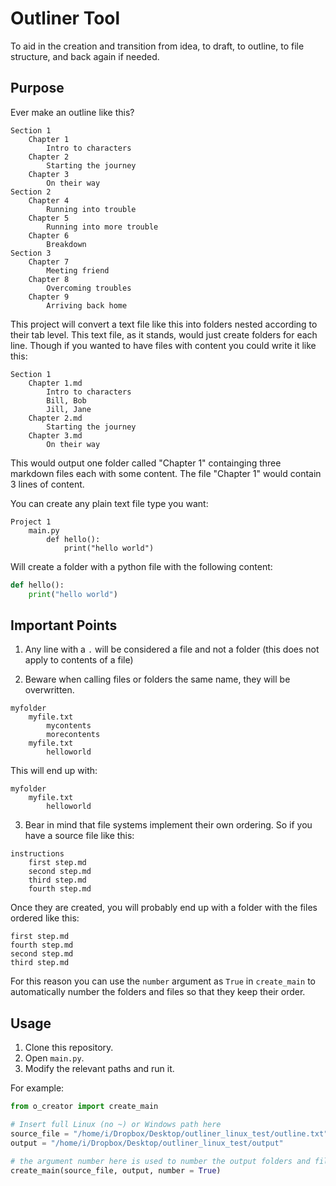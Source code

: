 # Outliner Tool

To aid in the creation and transition from idea, to draft, to outline, to file structure, and back again if needed.


## Purpose

Ever make an outline like this?

```
Section 1
    Chapter 1
        Intro to characters
    Chapter 2
        Starting the journey
    Chapter 3
        On their way
Section 2
    Chapter 4
        Running into trouble
    Chapter 5
        Running into more trouble
    Chapter 6
        Breakdown
Section 3
    Chapter 7
        Meeting friend
    Chapter 8
        Overcoming troubles
    Chapter 9
        Arriving back home
```

This project will convert a text file like this into folders nested according to their tab level. This text file, as it stands, would just create folders for each line. Though if you wanted to have files with content you could write it like this:


```
Section 1
    Chapter 1.md
        Intro to characters
        Bill, Bob
        Jill, Jane
    Chapter 2.md
        Starting the journey
    Chapter 3.md
        On their way
```

This would output one folder called "Chapter 1" containging three markdown files each with some content. The file "Chapter 1" would contain 3 lines of content.

You can create any plain text file type you want:

```
Project 1
    main.py
        def hello():
            print("hello world")
```

Will create a folder with a python file with the following content:

```python
def hello():
    print("hello world")
```

## Important Points

1. Any line with a `.` will be considered a file and not a folder (this does not apply to contents of a file)

2. Beware when calling files or folders the same name, they will be overwritten.

```
myfolder
    myfile.txt
        mycontents
        morecontents
    myfile.txt
        helloworld
```

This will end up with:

```
myfolder
    myfile.txt
        helloworld
```

3. Bear in mind that file systems implement their own ordering. So if you have a source file like this:

```
instructions
    first step.md
    second step.md
    third step.md
    fourth step.md
```

Once they are created, you will probably end up with a folder with the files ordered like this:

```
first step.md
fourth step.md
second step.md
third step.md
```

For this reason you can use the `number` argument as `True` in `create_main` to automatically number the folders and files so that they keep their order.

## Usage

1. Clone this repository.
1. Open `main.py`.
1. Modify the relevant paths and run it.

For example:

```python
from o_creator import create_main

# Insert full Linux (no ~) or Windows path here
source_file = "/home/i/Dropbox/Desktop/outliner_linux_test/outline.txt"
output = "/home/i/Dropbox/Desktop/outliner_linux_test/output"

# the argument number here is used to number the output folders and files
create_main(source_file, output, number = True)
```